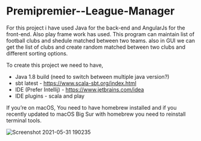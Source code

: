 # Premipremier--League-Manager

For this project i have used Java for the back-end and AngularJs for the front-end. Also play frame work has used.
This program can maintain list of football clubs and shedule matched between two teams. also in GUI we can get the list of clubs and create random matched between two clubs and different sorting options.

To create this project we need to have,

* Java 1.8 build (need to switch between multiple java version?)
* sbt latest - https://www.scala-sbt.org/index.html
* IDE (Prefer Intellij) - https://www.jetbrains.com/idea
* IDE plugins - scala and play

If you’re on macOS,
You need to have homebrew installed and if you recently updated to
macOS Big Sur with homebrew you need to reinstall terminal tools.

![Screenshot 2021-05-31 190235](https://user-images.githubusercontent.com/61341298/120209072-dd88d500-c24b-11eb-96f9-c6d8a3b07775.png)
